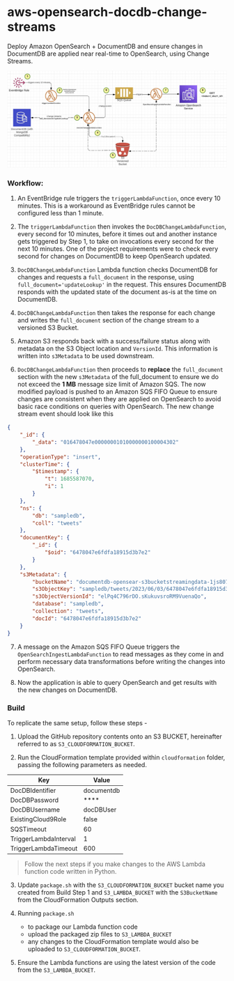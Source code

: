 # aws-opensearch-docdb-change-streams
Deploy Amazon OpenSearch + DocumentDB and ensure changes in DocumentDB are applied near real-time to OpenSearch, using Change Streams.

![AWS Architecture Diagram](img/architecture.jpg)

### Workflow:

1. An EventBridge rule triggers the `triggerLambdaFunction`, once every 10 minutes. This is a workaround as EventBridge rules cannot be configured less than 1 minute.

2. The `triggerLambdaFunction` then invokes the `DocDBChangeLambdaFunction`, every second for 10 minutes, before it times out and another instance gets triggered by Step 1, to take on invocations every second for the next 10 minutes. One of the project requirements were to check every second for changes on DocumentDB to keep OpenSearch updated.

3. `DocDBChangeLambdaFunction` Lambda function checks DocumentDB for changes and requests a `full_document` in the response, using `full_document='updateLookup'` in the request. This ensures DocumentDB responds with the updated state of the document as-is at the time on DocumentDB.

4. `DocDBChangeLambdaFunction` then takes the response for each change and writes the `full_document` section of the change stream to a versioned S3 Bucket. 

5. Amazon S3 responds back with a success/failure status along with metadata on the S3 Object location and `VersionId`. This information is written into `s3Metadata` to be used downstream.

6. `DocDBChangeLambdaFunction` then proceeds to **replace** the `full_document` section with the new `s3Metadata` of the full_document to ensure we do not exceed the **1 MB** message size limit of Amazon SQS. The now modified payload is pushed to an Amazon SQS FIFO Queue to ensure changes are consistent when they are applied on OpenSearch to avoid basic race conditions on queries with OpenSearch. The new change stream event should look like this

```json
{
    "_id": {
        "_data": "016478047e00000001010000000100004302"
    },
    "operationType": "insert",
    "clusterTime": {
        "$timestamp": {
            "t": 1685587070,
            "i": 1
        }
    },
    "ns": {
        "db": "sampledb",
        "coll": "tweets"
    },
    "documentKey": {
        "_id": {
            "$oid": "6478047e6fdfa18915d3b7e2"
        }
    },
    "s3Metadata": {
        "bucketName": "documentdb-opensear-s3bucketstreamingdata-1js807ywh8285",
        "s3ObjectKey": "sampledb/tweets/2023/06/03/6478047e6fdfa18915d3b7e2",
        "s3ObjectVersionId": "elPq4C796rDO.sKukuvsroRM9VuenaQo",
        "database": "sampledb",
        "collection": "tweets",
        "docId": "6478047e6fdfa18915d3b7e2"
    }
}
```

7. A message on the Amazon SQS FIFO Queue triggers the `OpenSearchIngestLambdaFunction` to read messages as they come in and perform necessary data transformations before writing the changes into OpenSearch.

8. Now the application is able to query OpenSearch and get results with the new changes on DocumentDB.

### Build

To replicate the same setup, follow these steps -

1. Upload the GitHub repository contents onto an S3 BUCKET, hereinafter referred to as `S3_CLOUDFORMATION_BUCKET`.

2. Run the CloudFormation template provided within `cloudformation` folder, passing the following parameters as needed.

| Key | Value|
| --- | ---- | 
| DocDBIdentifier | documentdb |
| DocDBPassword | **** |
| DocDBUsername |	docDBUser |
| ExistingCloud9Role | false |
| SQSTimeout | 60 |
| TriggerLambdaInterval | 1 |
| TriggerLambdaTimeout | 600 |

> Follow the next steps if you make changes to the AWS Lambda function code written in Python.

3. Update `package.sh` with the `S3_CLOUDFORMATION_BUCKET` bucket name you created from Build Step 1 and `S3_LAMBDA_BUCKET` with the  `S3BucketName` from the CloudFormation Outputs section.

4. Running `package.sh`
    - to package our Lambda function code
    - upload the packaged zip files to `S3_LAMBDA_BUCKET`
    - any changes to the CloudFormation template would also be uploaded to `S3_CLOUDFORMATION_BUCKET`.

5. Ensure the Lambda functions are using the latest version of the code from the `S3_LAMBDA_BUCKET`.